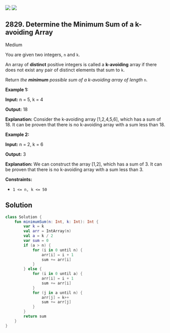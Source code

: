 [![](https://img.shields.io/github/stars/javadev/LeetCode-in-Kotlin?label=Stars&style=flat-square)](https://github.com/javadev/LeetCode-in-Kotlin)
[![](https://img.shields.io/github/forks/javadev/LeetCode-in-Kotlin?label=Fork%20me%20on%20GitHub%20&style=flat-square)](https://github.com/javadev/LeetCode-in-Kotlin/fork)

## 2829\. Determine the Minimum Sum of a k-avoiding Array

Medium

You are given two integers, `n` and `k`.

An array of **distinct** positive integers is called a **k-avoiding** array if there does not exist any pair of distinct elements that sum to `k`.

Return _the **minimum** possible sum of a k-avoiding array of length_ `n`.

**Example 1:**

**Input:** n = 5, k = 4

**Output:** 18

**Explanation:** Consider the k-avoiding array [1,2,4,5,6], which has a sum of 18. It can be proven that there is no k-avoiding array with a sum less than 18.

**Example 2:**

**Input:** n = 2, k = 6

**Output:** 3

**Explanation:** We can construct the array [1,2], which has a sum of 3. It can be proven that there is no k-avoiding array with a sum less than 3.

**Constraints:**

*   `1 <= n, k <= 50`

## Solution

```kotlin
class Solution {
    fun minimumSum(n: Int, k: Int): Int {
        var k = k
        val arr = IntArray(n)
        val a = k / 2
        var sum = 0
        if (a > n) {
            for (i in 0 until n) {
                arr[i] = i + 1
                sum += arr[i]
            }
        } else {
            for (i in 0 until a) {
                arr[i] = i + 1
                sum += arr[i]
            }
            for (j in a until n) {
                arr[j] = k++
                sum += arr[j]
            }
        }
        return sum
    }
}
```